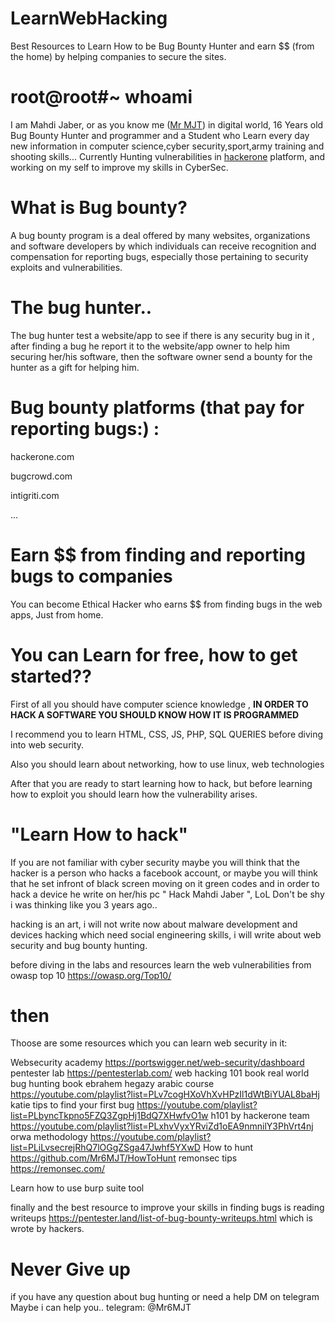 # LearnWebHacking
Best Resources to Learn How to be Bug Bounty Hunter and earn $$ (from the home) by helping companies to secure the sites.

# root@root#~ whoami

I am Mahdi Jaber, or as you know me (<a href="https://github.com/Mr6MJT">Mr MJT</a>) in digital world, 16 Years old Bug Bounty Hunter and programmer and a Student who Learn every day new information in computer science,cyber security,sport,army training and shooting skills...
Currently Hunting vulnerabilities in <a href="https://hackerone.com">hackerone</a> platform, and working on my self to improve my skills in CyberSec.

# What is Bug bounty? 

A bug bounty program is a deal offered by many websites, organizations and software developers by which individuals can receive recognition and compensation for reporting bugs, especially those pertaining to security exploits and vulnerabilities.

# The bug hunter..

The bug hunter test a website/app to see if there is any security bug in it , after finding a bug he report it to the website/app owner to help him securing her/his software, then the software owner send a bounty for the hunter as a gift for helping him.

# Bug bounty platforms (that pay for reporting bugs:) :

hackerone.com

bugcrowd.com

intigriti.com

...



# Earn $$ from finding and reporting bugs to companies

You can become Ethical Hacker who earns $$ from finding bugs in the web apps, Just from home.

# You can Learn for free, how to get started??

First of all you should have computer science knowledge , <b>IN ORDER TO HACK A SOFTWARE YOU SHOULD KNOW HOW IT IS PROGRAMMED</b>

I recommend you to learn HTML, CSS, JS, PHP, SQL QUERIES before diving into web security.

Also you should learn about networking, how to use linux, web technologies


After that you are ready to start learning how to hack, but before learning how to exploit you should learn how the vulnerability arises.

# "Learn How to hack"

If you are not familiar with cyber security maybe you will think that the hacker is a person who hacks a facebook account, or maybe you will think that he set infront of black screen moving on it green codes and in order to hack a device he write on her/his pc " Hack Mahdi Jaber ", LoL Don't be shy i was thinking like you 3 years ago..

hacking is an art, i will not write now about malware development and devices hacking which need social engineering skills, i will write about web security and bug bounty hunting.



before diving in the labs and resources learn the web vulnerabilities from owasp top 10 https://owasp.org/Top10/

# then

Thoose are some resources which you can learn web security in it:

Websecurity academy                     https://portswigger.net/web-security/dashboard
pentester lab                           https://pentesterlab.com/
web hacking 101 book
real world bug hunting book
ebrahem hegazy arabic course            https://youtube.com/playlist?list=PLv7cogHXoVhXvHPzIl1dWtBiYUAL8baHj
katie tips to find your first bug       https://youtube.com/playlist?list=PLbyncTkpno5FZQ3ZgpHj1BdQ7XHwfvO1w
h101 by hackerone team                  https://youtube.com/playlist?list=PLxhvVyxYRviZd1oEA9nmnilY3PhVrt4nj
orwa methodology                        https://youtube.com/playlist?list=PLiLvsecrejRhQ7lOGgZSga47Jwhf5YXwD
How to hunt                             https://github.com/Mr6MJT/HowToHunt
remonsec tips                           https://remonsec.com/

Learn how to use burp suite tool 


finally and the best resource to improve your skills in finding bugs is reading writeups https://pentester.land/list-of-bug-bounty-writeups.html which is wrote by hackers.





# Never Give up
if you have any question about bug hunting or need a help DM on telegram Maybe i can help you..
telegram: @Mr6MJT
